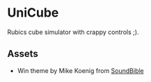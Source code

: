 UniCube
======

Rubics cube simulator with crappy controls ;).

## Assets
* Win theme by Mike Koenig from [SoundBible](http://soundbible.com/1003-Ta-Da.html)